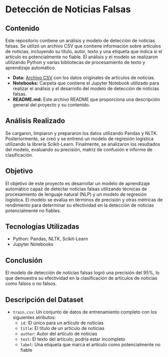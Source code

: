 # Detección de Noticias Falsas

## Contenido

Este repositorio contiene un análisis y modelo de detección de noticias falsas. Se utilizó un archivo CSV que contiene información sobre artículos de noticias, incluyendo su título, autor, texto y una etiqueta que indica si el artículo es potencialmente no fiable. El análisis y el modelo se realizaron utilizando Python y varias bibliotecas de procesamiento de texto y aprendizaje automático.

- **Data:** [Archivo CSV](https://www.kaggle.com/competitions/fake-news/data?select=train.csv) con los datos originales de artículos de noticias.
- **Notebooks:** Carpeta que contiene el Jupyter Notebook utilizado para realizar el análisis y el desarrollo del modelo de detección de noticias falsas.
- **README.md:** Este archivo README que proporciona una descripción general del proyecto y su contenido.

## Análisis Realizado

Se cargaron, limpiaron y prepararon los datos utilizando Pandas y NLTK. Posteriormente, se creó y se entrenó un modelo de regresión logística utilizando la librería Scikit-Learn. Finalmente, se analizaron los resultados del modelo, evaluando su precisión, matriz de confusión e informe de clasificación.

## Objetivo

El objetivo de este proyecto es desarrollar un modelo de aprendizaje automático capaz de detectar noticias falsas utilizando técnicas de procesamiento de lenguaje natural (NLP) y un modelo de regresión logística. El modelo se evalúa en términos de precisión y otras métricas de rendimiento para determinar su efectividad en la detección de noticias potencialmente no fiables.

## Tecnologías Utilizadas

- Python: Pandas, NLTK, Scikit-Learn
- Jupyter Notebooks

## Conclusión

El modelo de detección de noticias falsas logró una precisión del 95%, lo que demuestra su efectividad en la clasificación de artículos de noticias como falsos o no falsos.

## Descripción del Dataset

- `train.csv`: Un conjunto de datos de entrenamiento completo con los siguientes atributos:
  - `id`: ID único para un artículo de noticias
  - `title`: El título de un artículo de noticias
  - `author`: Autor del artículo de noticias
  - `text`: El texto del artículo; podría estar incompleto
  - `label`: Una etiqueta que marca el artículo como potencialmente no fiable
